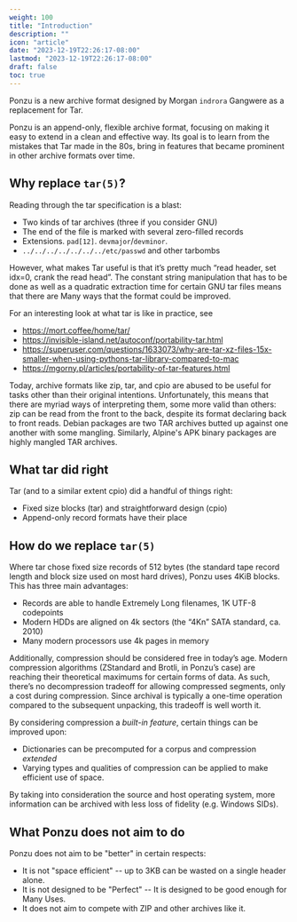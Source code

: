```yaml
---
weight: 100
title: "Introduction"
description: ""
icon: "article"
date: "2023-12-19T22:26:17-08:00"
lastmod: "2023-12-19T22:26:17-08:00"
draft: false
toc: true
---
```



Ponzu is a new archive format designed by Morgan `indrora` Gangwere as a replacement for Tar. 

Ponzu is an append-only, flexible archive format, focusing on making it easy to extend in a clean and effective way. Its goal is to learn from the mistakes that Tar made in the 80s, bring in features that became prominent in other archive formats over time. 

## Why replace `tar(5)`?

Reading through the tar specification is a blast:

- Two kinds of tar archives (three if you consider GNU)
- The end of the file is marked with several zero-filled records
- Extensions. `pad[12]`. `devmajor`/`devminor`.
- `../../../../../../../etc/passwd` and other tarbombs

However, what makes Tar useful is that it’s pretty much “read header, set idx=0, crank the read head”.
The constant string manipulation that has to be done as well as a quadratic extraction time
for certain GNU tar files means that there are Many ways that the format could be improved.

For an interesting look at what tar is like in practice, see

- https://mort.coffee/home/tar/
- https://invisible-island.net/autoconf/portability-tar.html
- https://superuser.com/questions/1633073/why-are-tar-xz-files-15x-smaller-when-using-pythons-tar-library-compared-to-mac
- https://mgorny.pl/articles/portability-of-tar-features.html

Today, archive formats like zip, tar, and cpio are abused to be useful for tasks other than their original intentions. Unfortunately, this means that there are myriad ways of interpreting them, some more valid than others: zip can be read from the front to the back, despite its format declaring back to front reads. Debian packages are two TAR archives butted up against one another with some mangling. Similarly, Alpine's APK binary packages are highly mangled TAR archives. 

## What tar did right

Tar (and to a similar extent cpio) did a handful of things right:

- Fixed size blocks (tar) and straightforward design (cpio)
- Append-only record formats have their place

## How do we replace `tar(5)`

Where tar chose fixed size records of 512 bytes (the standard tape record length and block size used on most hard drives), Ponzu uses 4KiB blocks. This has three main advantages:

- Records are able to handle Extremely Long filenames, 1K UTF-8 codepoints
- Modern HDDs are aligned on 4k sectors (the “4Kn” SATA standard, ca. 2010)
- Many modern processors use 4k pages in memory

Additionally, compression should be considered free in today’s age.
Modern compression algorithms (ZStandard and Brotli, in Ponzu’s case) are reaching their theoretical maximums for certain forms of data. As such, there’s no decompression tradeoff for allowing compressed segments, only a cost during compression.
Since archival is typically a one-time operation compared to the subsequent unpacking, this tradeoff is well worth it.

By considering compression a *built-in feature*, certain things can be improved upon:

- Dictionaries can be precomputed for a corpus and compression *extended*
- Varying types and qualities of compression can be applied to make efficient use of space.

By taking into consideration the source and host operating system, more information can be archived with less loss of fidelity (e.g. Windows SIDs).

## What Ponzu does not aim to do

Ponzu does not aim to be "better" in certain respects:

* It is not "space efficient" -- up to 3KB can be wasted on a single header alone. 
* It is not designed to be "Perfect" -- It is designed to be good enough for Many Uses. 
* It does not aim to compete with ZIP and other archives like it.

